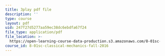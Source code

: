 ```yaml
---
title: 3play pdf file
description: ''
type: course
layout: pdf
uid: 247f27d5277aa59ec38dc6ebdfa67f24
file_type: application/pdf
file_location: >-
  https://open-learning-course-data-production.s3.amazonaws.com/8-01sc-classical-mechanics-fall-2016/247f27d5277aa59ec38dc6ebdfa67f24_uo86ir31pn0.pdf
course_id: 8-01sc-classical-mechanics-fall-2016
---
```

